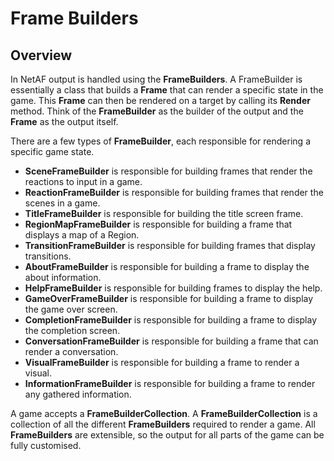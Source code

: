 # Frame Builders

## Overview
In NetAF output is handled using the **FrameBuilders**. A FrameBuilder is essentially a class that builds a **Frame** that can render a specific state in the game. This **Frame** can then be rendered on a target by calling its **Render** method. Think of the **FrameBuilder** as the builder of the output and the **Frame** as the output itself.

There are a few types of **FrameBuilder**, each responsible for rendering a specific game state.
* **SceneFrameBuilder** is responsible for building frames that render the reactions to input in a game.
* **ReactionFrameBuilder** is responsible for building frames that render the scenes in a game.
* **TitleFrameBuilder** is responsible for building the title screen frame.
* **RegionMapFrameBuilder** is responsible for building a frame that displays a map of a Region.
* **TransitionFrameBuilder** is responsible for building frames that display transitions.
* **AboutFrameBuilder** is responsible for building a frame to display the about information.
* **HelpFrameBuilder** is responsible for building frames to display the help.
* **GameOverFrameBuilder** is responsible for building a frame to display the game over screen.
* **CompletionFrameBuilder** is responsible for building a frame to display the completion screen.
* **ConversationFrameBuilder** is responsible for building a frame that can render a conversation.
* **VisualFrameBuilder** is responsible for building a frame to render a visual.
* **InformationFrameBuilder** is responsible for building a frame to render any gathered information.

A game accepts a **FrameBuilderCollection**. A **FrameBuilderCollection** is a collection of all the different **FrameBuilders** required to render a game. All **FrameBuilders** are extensible, so the output for all parts of the game can be fully customised.
